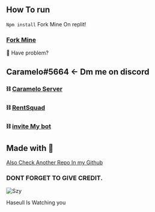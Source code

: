 ## How To run
`Npm install`
Fork Mine On replit!

### [Fork Mine](https://replit.com/@CarameloSzy/Szybot?v=1)


📌 Have problem?

## Caramelo#5664 <- Dm me on discord
### ⛓ [Caramelo Server](https://discord.gg/naghKR4e9R) 
### ⛓ [RentSquad](https://discord.gg/fqjdsyEq24)
### ⛓ [invite My bot](https://discord.com/api/oauth2/authorize?client_id=742202626523005088&permissions=8&scope=bot)
## Made with 🖤
[Also Check Another Repo In my Github](https://github.com/CarameloSz)


### DONT FORGET TO GIVE CREDIT.

![Szy](https://pa1.narvii.com/6559/9049dabc68f6fbd225ad71e7583ba40fafe71b3f_hq.gif)



Haseull Is Watching you
